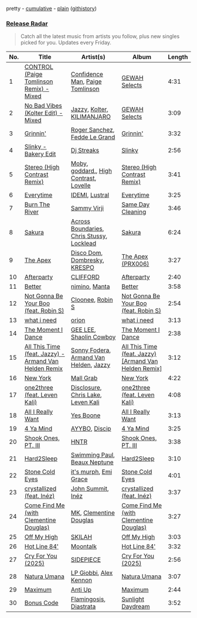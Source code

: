 pretty - [cumulative](/playlists/cumulative/Release%20Radar.md) - [plain](/playlists/plain/37i9dQZEVXbsudmxBFKW7G) ([githistory](https://github.githistory.xyz/vitokorn/spotify-playlist-archive/blob/master/playlists/plain/37i9dQZEVXbsudmxBFKW7G))
### [Release Radar](https://open.spotify.com/playlist/37i9dQZEVXbsudmxBFKW7G)

> Catch all the latest music from artists you follow, plus new singles picked for you. Updates every Friday.

| No. | Title | Artist(s) | Album | Length |
|---|---|---|---|---|
| 1 | [CONTROL (Paige Tomlinson Remix) - Mixed](https://open.spotify.com/track/7BTzrzprkRd2VUtPTbM5CM) | [Confidence Man](https://open.spotify.com/artist/0RwXnFrEoI8tltFvYpJgP6), [Paige Tomlinson](https://open.spotify.com/artist/5ADZw92wug6Jlx6oxL3b66) | [GEWAH Selects](https://open.spotify.com/album/4dFQIf3DnBh6UhWSoGZOPU) | 4:31 |
| 2 | [No Bad Vibes (Kolter Edit) - Mixed](https://open.spotify.com/track/0JmvDjNTu3QDzZ8ketOn3B) | [Jazzy](https://open.spotify.com/artist/7zAAwgV5Wqmvpb4GzvlRkP), [Kolter](https://open.spotify.com/artist/2Invsp3HSrAeJy4u7Retry), [KILIMANJARO](https://open.spotify.com/artist/4QGD0m9AGZixhuPAzaBeD7) | [GEWAH Selects](https://open.spotify.com/album/4dFQIf3DnBh6UhWSoGZOPU) | 3:09 |
| 3 | [Grinnin'](https://open.spotify.com/track/26n2yCFYtlv311GisIGV4B) | [Roger Sanchez](https://open.spotify.com/artist/1HT9k1ZSUL9IczSstOAgWJ), [Fedde Le Grand](https://open.spotify.com/artist/7dc6hUwyuIhrZdh80eaCEE) | [Grinnin'](https://open.spotify.com/album/2EsKS35NLXhdvpjMaWAAY2) | 3:32 |
| 4 | [Slinky - Bakery Edit](https://open.spotify.com/track/7fFZLw5Oz27ul6vyh6KPWf) | [Dj Streaks](https://open.spotify.com/artist/67YkGjtw8rmC6Ck0GmoxFA) | [Slinky](https://open.spotify.com/album/5HdWqcsSl3zOM7ekESY6Pc) | 2:56 |
| 5 | [Stereo (High Contrast Remix)](https://open.spotify.com/track/0rFFjLdIq4SlFAZvKXrPUR) | [Moby](https://open.spotify.com/artist/3OsRAKCvk37zwYcnzRf5XF), [goddard.](https://open.spotify.com/artist/3yDDYheQFqfhKZXdjFQuuP), [High Contrast](https://open.spotify.com/artist/0bxHci3JIhhKA53n8rH3tT), [Lovelle](https://open.spotify.com/artist/14zTM1cQHLvPExpqV4HdCx) | [Stereo (High Contrast Remix)](https://open.spotify.com/album/5U3FU97oxVxPWARM6Ltqbq) | 3:41 |
| 6 | [Everytime](https://open.spotify.com/track/5uaHSOou5ernQBKhfVse1f) | [IDEMI](https://open.spotify.com/artist/09OK5GXLbMSjg8lOb4wRVT), [Lustral](https://open.spotify.com/artist/0dkFacPMrWkrQzjjhcMHb7) | [Everytime](https://open.spotify.com/album/3mSHcMzJwojPzTVubh9MuN) | 3:25 |
| 7 | [Burn The River](https://open.spotify.com/track/4ZLiHdZHDe0hpzElVQEvDT) | [Sammy Virji](https://open.spotify.com/artist/1GuqTQbuixFHD6eBkFwVcb) | [Same Day Cleaning](https://open.spotify.com/album/3Ph1OGPvuAHe4BN00WNYi9) | 3:46 |
| 8 | [Sakura](https://open.spotify.com/track/6YnMiAJNZtqKwYgwrKSkwt) | [Across Boundaries](https://open.spotify.com/artist/05LFLggIBdr1eWwonERbmT), [Chris Stussy](https://open.spotify.com/artist/3BxjasMelf9pKaE4f7Y0So), [Locklead](https://open.spotify.com/artist/14X4Rn0s4EuGtizL0l8IIw) | [Sakura](https://open.spotify.com/album/0MPcxp7xIPt7LA1Qu6pMk5) | 6:24 |
| 9 | [The Apex](https://open.spotify.com/track/6BXio5EzxQD2OkGS5lIE1k) | [Disco Dom](https://open.spotify.com/artist/3q8DkzC4UfA5lKG1YG4004), [Dombresky](https://open.spotify.com/artist/2GVtgxcx7jg5xVCZsIHSGN), [KRESPO](https://open.spotify.com/artist/2JXh9Y3BQGJtBzhaNhlOEg) | [The Apex (PRX006)](https://open.spotify.com/album/7hUDO5LFqbWzjFzux2XMVv) | 3:27 |
| 10 | [Afterparty](https://open.spotify.com/track/2ozUtemjsy7OuFo5BHoVn8) | [CLIFFORD](https://open.spotify.com/artist/6o83wCOMMLEQyR8F3GWppf) | [Afterparty](https://open.spotify.com/album/1D56oXjqpOy2OywbnpoEuy) | 2:40 |
| 11 | [Better](https://open.spotify.com/track/6oUgmZK0McW4706SLJlfDh) | [nimino](https://open.spotify.com/artist/5x0R3zoC09GMiRJomoexLV), [Manta](https://open.spotify.com/artist/6AGlSGZh0z7CwUXEnFYXyJ) | [Better](https://open.spotify.com/album/5yHLIte1CKJLMMjOrexXqX) | 3:58 |
| 12 | [Not Gonna Be Your Boo (feat. Robin S)](https://open.spotify.com/track/36Umek5lUvL6pXI74dnRct) | [Cloonee](https://open.spotify.com/artist/7MdlXmq2HViAJWo9cf30sR), [Robin S](https://open.spotify.com/artist/2WvLeseDGPX1slhmxI59G3) | [Not Gonna Be Your Boo (feat. Robin S)](https://open.spotify.com/album/7BXYWdQZdWmgybac99Dwy4) | 2:54 |
| 13 | [what i need](https://open.spotify.com/track/52edkIOb5unU3RKTq9nYKS) | [orion](https://open.spotify.com/artist/3V1t1Z3x2MrYJXEE2uEEIb) | [what i need](https://open.spotify.com/album/3WRACdAEcX9dls2kSGd7RW) | 3:13 |
| 14 | [The Moment I Dance](https://open.spotify.com/track/4T5o16hIVjdvIy06jhsJLG) | [GEE LEE](https://open.spotify.com/artist/77uLXqHKG5n6UYMUr0b0e5), [Shaolin Cowboy](https://open.spotify.com/artist/3SLV96o2Xa4oOZpSl5FwgD) | [The Moment I Dance](https://open.spotify.com/album/65BwMHnttFrflzD5m2XBrP) | 2:38 |
| 15 | [All This Time (feat. Jazzy) - Armand Van Helden Remix](https://open.spotify.com/track/7jSix97INpAKI0VF6wlnAa) | [Sonny Fodera](https://open.spotify.com/artist/39B7ChWwrWDs7zXlsu3MoP), [Armand Van Helden](https://open.spotify.com/artist/3cQA9WH8liZfeja1DxcDYE), [Jazzy](https://open.spotify.com/artist/7zAAwgV5Wqmvpb4GzvlRkP) | [All This Time (feat. Jazzy) [Armand Van Helden Remix]](https://open.spotify.com/album/3BzQ2W0FjB81ui7XcrSQkU) | 3:12 |
| 16 | [New York](https://open.spotify.com/track/5HnALhxFl4BLzXfJExHgEu) | [Mall Grab](https://open.spotify.com/artist/7yF6JnFPDzgml2Ytkyl5D7) | [New York](https://open.spotify.com/album/7LwaDGyNptRfbfjQqm6CoF) | 4:22 |
| 17 | [one2three (feat. Leven Kali)](https://open.spotify.com/track/6dQxsPVLqXnJgiLLWJRE5x) | [Disclosure](https://open.spotify.com/artist/6nS5roXSAGhTGr34W6n7Et), [Chris Lake](https://open.spotify.com/artist/5Igpc9iLZ3YGtKeYfSrrOE), [Leven Kali](https://open.spotify.com/artist/5YZ5AExR68U3ZblH6HcO6B) | [one2three (feat. Leven Kali)](https://open.spotify.com/album/6VkJuZchHVpZDxGbLrTtdd) | 4:08 |
| 18 | [All I Really Want](https://open.spotify.com/track/3lLh5lWerYHviy8hSVvtBw) | [Yes Boone](https://open.spotify.com/artist/38AjHGnP1jV6bCn2fnx4F5) | [All I Really Want](https://open.spotify.com/album/0K36Q2buZbBp4aEQQyJmQ3) | 3:13 |
| 19 | [4 Ya Mind](https://open.spotify.com/track/6cJwVvwYpMg8PlQpJY5RwS) | [AYYBO](https://open.spotify.com/artist/0YVquC9RaJLYFNmlJFzkTV), [Discip](https://open.spotify.com/artist/6K16NRv0isbkftsv5lmlMT) | [4 Ya Mind](https://open.spotify.com/album/0xmHvWsIECBDM5ltH51C2f) | 3:25 |
| 20 | [Shook Ones, PT. III](https://open.spotify.com/track/1pZVr0g2zWmsCXoUjFqNZZ) | [HNTR](https://open.spotify.com/artist/3R0yz9xgTmCOLQMPcJ6MuU) | [Shook Ones, PT. III](https://open.spotify.com/album/3O9VVRJeKfnT0XBTZIhRVb) | 3:38 |
| 21 | [Hard2Sleep](https://open.spotify.com/track/5FwoblKmorXIz0hFuaqOqL) | [Swimming Paul](https://open.spotify.com/artist/5rEwPEAHq2q1yW3wF4av5s), [Beaux Neptune](https://open.spotify.com/artist/78yjqwSo3AshRgJwAfeFZj) | [Hard2Sleep](https://open.spotify.com/album/5W43PNvqQsY8aykMg0AOLv) | 3:10 |
| 22 | [Stone Cold Eyes](https://open.spotify.com/track/2W9NLQFO28YMUju9BoxJAV) | [it's murph](https://open.spotify.com/artist/3zW0xazqnHoq9QV9zBROVC), [Emi Grace](https://open.spotify.com/artist/0U6MHJ9KRB5A1M7iHN06sS) | [Stone Cold Eyes](https://open.spotify.com/album/1jSMxO05XmnoB8wtc2LEWk) | 4:01 |
| 23 | [crystallized (feat. Inéz)](https://open.spotify.com/track/6YiIWuVXS4AqF1KvUGMwyx) | [John Summit](https://open.spotify.com/artist/7kNqXtgeIwFtelmRjWv205), [Inéz](https://open.spotify.com/artist/6zBax4hSAI1BJYgwF61EP5) | [crystallized (feat. Inéz)](https://open.spotify.com/album/5PnlLTo9MLkbd4noHgisk9) | 3:37 |
| 24 | [Come Find Me (with Clementine Douglas)](https://open.spotify.com/track/03AhbPoniP5uqqJKYGWgZE) | [MK](https://open.spotify.com/artist/1yqxFtPHKcGcv6SXZNdyT9), [Clementine Douglas](https://open.spotify.com/artist/4DWuml4Jf6K81b5rAPwMb6) | [Come Find Me (with Clementine Douglas)](https://open.spotify.com/album/2D48QGD5lU5kErH6PxLjTs) | 3:27 |
| 25 | [Off My High](https://open.spotify.com/track/5AlzbR4wtJ4Lql83NMAPqj) | [SKILAH](https://open.spotify.com/artist/0ILzznvRwQsrGX7BsaDer0) | [Off My High](https://open.spotify.com/album/4OjoreZ9U6qPGs78GgBePO) | 3:03 |
| 26 | [Hot Line 84'](https://open.spotify.com/track/5eFULEN14vU43uXhHygeTn) | [Moontalk](https://open.spotify.com/artist/4UFhlgDCipgC1LdbaJgIgN) | [Hot Line 84'](https://open.spotify.com/album/6iLPvKDGjWnLO0CosANQaJ) | 3:32 |
| 27 | [Cry For You (2025)](https://open.spotify.com/track/2xVDlAuxS6rhEMXOlX9h07) | [SIDEPIECE](https://open.spotify.com/artist/5czbzNZZfWpyFgZyfT3Mkk) | [Cry For You (2025)](https://open.spotify.com/album/7pYLQoKHX1JlhuUyti0HwF) | 2:56 |
| 28 | [Natura Umana](https://open.spotify.com/track/44TO2DzyeHJaNJFQOQLndQ) | [LP Giobbi](https://open.spotify.com/artist/3oKnyRhYWzNsTiss5n4Z1J), [Alex Kennon](https://open.spotify.com/artist/1HMBuicB5RnpHxRDR51oMS) | [Natura Umana](https://open.spotify.com/album/5o7efMyf3LoANyGDmvMHc7) | 3:07 |
| 29 | [Maximum](https://open.spotify.com/track/1qVlXWReJaQAjz0zhbfxjA) | [Anti Up](https://open.spotify.com/artist/4UwR1ir6PovnQiwX5jRPvF) | [Maximum](https://open.spotify.com/album/1GotQqivDbCMTylM0rBXEL) | 2:44 |
| 30 | [Bonus Code](https://open.spotify.com/track/1ELyloe18HwLlsk1azMtlp) | [Flamingosis](https://open.spotify.com/artist/75cW8FFekyCjj0mfZM1Gfb), [Diastrata](https://open.spotify.com/artist/1Z1MedqFUlxM3OHqdHK7mx) | [Sunlight Daydream](https://open.spotify.com/album/1tXn37NKEXLmzZUejaJvtn) | 3:52 |